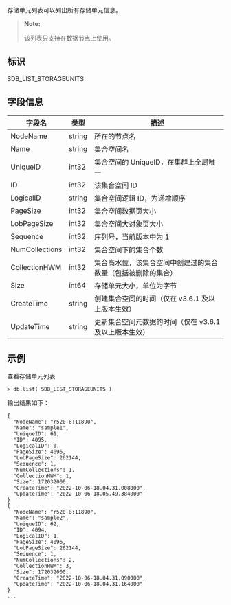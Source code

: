 [^_^]: 

    存储单元列表
    作者：何嘉文
    时间：20190523
    评审意见

    王涛：
    许建辉：
    市场部：


存储单元列表可以列出所有存储单元信息。

> **Note:**
>  
> 该列表只支持在数据节点上使用。

标识
----

SDB_LIST_STORAGEUNITS

字段信息
----

| 字段名         | 类型   | 描述                        |
| -------------- | ------ | --------------------------- |
| NodeName       | string | 所在的节点名 |
| Name           | string | 集合空间名                  |
| UniqueID       | int32  | 集合空间的 UniqueID，在集群上全局唯一 |
| ID             | int32  | 该集合空间 ID               |
| LogicalID      | string | 集合空间逻辑 ID，为递增顺序 |
| PageSize       | int32  | 集合空间数据页大小          |
| LobPageSize    | int32  | 集合空间大对象页大小        |
| Sequence       | int32  | 序列号，当前版本中为 1      |
| NumCollections | int32  | 集合空间下的集合个数        |
| CollectionHWM  | int32  | 集合高水位，该集合空间中创建过的集合数量（包括被删除的集合） |
| Size           | int64  | 存储单元大小，单位为字节       |
| CreateTime | string | 创建集合空间的时间（仅在 v3.6.1 及以上版本生效） |
| UpdateTime | string | 更新集合空间元数据的时间（仅在 v3.6.1 及以上版本生效） |

示例
----

查看存储单元列表

```lang-javascript
> db.list( SDB_LIST_STORAGEUNITS )
```

输出结果如下：

```lang-json
{
  "NodeName": "r520-8:11890",
  "Name": "sample1",
  "UniqueID": 61,
  "ID": 4095,
  "LogicalID": 0,
  "PageSize": 4096,
  "LobPageSize": 262144,
  "Sequence": 1,
  "NumCollections": 1,
  "CollectionHWM": 1,
  "Size": 172032000,
  "CreateTime": "2022-10-06-18.04.31.008000",
  "UpdateTime": "2022-10-06-18.05.49.384000"
}
{
  "NodeName": "r520-8:11890",
  "Name": "sample2",
  "UniqueID": 62,
  "ID": 4094,
  "LogicalID": 1,
  "PageSize": 4096,
  "LobPageSize": 262144,
  "Sequence": 1,
  "NumCollections": 2,
  "CollectionHWM": 3,
  "Size": 172032000,
  "CreateTime": "2022-10-06-18.04.31.090000",
  "UpdateTime": "2022-10-06-18.04.31.164000"
}
...
```
